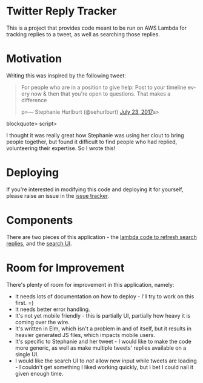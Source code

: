 # Twitter Reply Tracker

This is a project that provides code meant to be run on AWS Lambda for tracking replies to a tweet, as well as searching those replies.

# Motivation

Writing this was inspired by the following tweet:

<blockquote class="twitter-tweet" data-conversation="none" data-lang="en"><p lang="en" dir="ltr">For people who are in a position to give help: Post to your timeline every now &amp; then that you&#39;re open to questions. That makes a difference</p>p>&mdash; Stephanie Hurlburt (@sehurlburt) <a href="https://twitter.com/sehurlburt/status/889004724669661184">July 23, 2017</a>a></blockquote>blockquote>
<script async src="//platform.twitter.com/widgets.js" charset="utf-8"></script>script>

I thought it was really great how Stephanie was using her clout to bring people together, but found it difficult to find people who had replied, volunteering their expertise.  So I wrote this!

# Deploying

If you're interested in modifying this code and deploying it for yourself, please raise an issue in the [issue tracker](issues).

# Components

There are two pieces of this application - the [lambda code to refresh search replies](), and the [search UI]().

# Room for Improvement

There's plenty of room for improvement in this application, namely:

  * It needs lots of documentation on how to deploy - I'll try to work on this first. =)
  * It needs better error handling.
  * It's not yet mobile friendly - this is partially UI, partially how heavy it is coming over the wire.
  * It's written in Elm, which isn't a problem in and of itself, but it results in heavier generated JS files, which impacts mobile users.
  * It's specific to Stephanie and her tweet - I would like to make the code more generic, as well as make multiple tweets' replies available on a single UI.
  * I would like the search UI to *not* allow new input while tweets are loading - I couldn't get something I liked working quickly, but I bet I could nail it given enough time.
